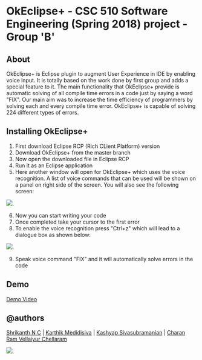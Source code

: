# OkEclipse+ - CSC 510 Software Engineering (Spring 2018) project - Group 'B' <Enter>
## About
OkEclipse+ is Eclipse plugin to augment User Experience in IDE by enabling voice input. It is totally based on the work done by first group and adds a special feature to it. The main functionality that OkEclipse+ provide is automatic solving of all compile time errors in a code just by saying a word "FIX". Our main aim was to increase the time efficiency of programmers by solving each and every compile time error. OkEclipse+ is capable of solving 224 different types of errors.

## Installing OkEclipse+

1. First download Eclipse RCP (Rich CLient Platform) version
2. Download OkEclipse+ from the master branch
3. Now open the downloaded file in Eclipse RCP
4. Run it as an Eclipse application
5. Here another window will open for OkEclipse+ which uses the voice recognition. A list of voice commands that can be used will be shown on a panel on right side of the screen. You will also see the following screen:


![](https://github.com/daxamin/Ok_Eclipse/blob/master/img/first-screen.png).


6. Now you can start writing your code
7. Once completed take your cursor to the first error
8. To enable the voice recognition press "Ctrl+z" which will lead to a dialogue box as shown below:


![](https://github.com/daxamin/Ok_Eclipse/blob/master/img/speak_screen.png).


9. Speak voice command "FIX" and it will automatically solve errors in the code

## Demo

[Demo Video](https://www.youtube.com/watch?v=SL1EN92PTIY)

## @authors

[Shrikanth N C](https://www.linkedin.com/in/shrikanthnc/) | [Karthik Medidisiva](https://github.com/kmedidi)   | [Kashyap Sivasubramanian](https://github.com/ksivasu)   | [Charan Ram Vellaiyur Chellaram](https://github.com/cvellai)  

![](https://github.com/snaraya7/Ok_Eclipse/blob/master/img/fly.JPG).
